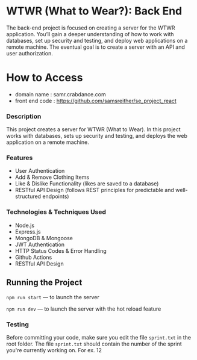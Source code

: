 # WTWR (What to Wear?): Back End
The back-end project is focused on creating a server for the WTWR application. You’ll gain a deeper understanding of how to work with databases, set up security and testing, and deploy web applications on a remote machine. The eventual goal is to create a server with an API and user authorization.

# How to Access
- domain name : samr.crabdance.com 
- front end code : https://github.com/samsreither/se_project_react

### Description
This project creates a server for WTWR (What to Wear). In this project works with databases, sets up security and testing, and deploys the web application on a remote machine.

### Features
- User Authentication
- Add & Remove Clothing Items
- Like & Dislike Functionality (likes are saved to a database)
- RESTful API Design (follows REST principles for predictable and well-structured endpoints)

### Technologies & Techniques Used
- Node.js
- Express.js
- MongoDB & Mongoose
- JWT Authentication
- HTTP Status Codes & Error Handling
- Github Actions
- RESTful API Design

## Running the Project
`npm run start` — to launch the server 

`npm run dev` — to launch the server with the hot reload feature

### Testing
Before committing your code, make sure you edit the file `sprint.txt` in the root folder. The file `sprint.txt` should contain the number of the sprint you're currently working on. For ex. 12
